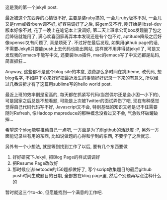 这是我的第一个jekyll post.

最近被这个东西弄的心情很不好, 主要是装ruby搞的, 一会儿ruby版本不对, 一会儿又是rvm或者rbenv调不好, 好容易调好了之后, 装gem又不行, 刚开始是libssl-dev版本好像不对, 花了一晚上在笔记本上没调好, 第二天上班拿公司box发现删了包之后降级就能用了, 满心欢喜回家再弄本本发现还是有个包不对, aptitude降级之后好像openssl又有问题了, 真是烦死了. 不过好在最后发现, 如果用github page的话, 不需要Jekyll只要能push上去代码也能出网站, 这样就不用非得装jekyll了, 可是又发现我的emacs不能写中文, 还要装ibus插件, mac的emacs写了中文还都是乱码, 简直抓狂...

Anyway, 这些都不是这个blog site的本意, 浪费那么多时间在挑theme, 改代码, 想blog名字, 不如静下心来好好把最近发生的事情好好记录一下来的有意义, 所以经过几番波折才有了这篇用sublime写的hello world post.

最近上班的效率倒是蛮高的, 每天都在抓紧写代码(当然偶尔还是会小困一小下的), 可是回家之后总是不想看题, 可能是上次被Twitter的面试弄伤了吧, 现在有种感觉觉得自己代码代码写不好, Javascript又不会, 特别基础的知识又老是记不住需要随时Refresh, 像Hadoop mapreduce的那种概念没看过又不会, 气急败坏破罐破摔...

希望这个blog能够推动自己一点吧, 一方面是为了刷github的活跃度 :P, 另外一方面能记录些有用的东西, 比如说做题的心得和学到的东西, 不要学了之后就忘.

另外有一个小想法, 就是等到找到工作了以后, 要有几个东西要做
1. 好好研究下Jekyll, 把Blog Page的样式调调好
2. 把Resume Page改改好
3. 那时候应该leetcode的150题都做好了, 写个script收集题目的最后github push时间生成题目的日期, 全部放在blog page里, 然后个别题再写点注释什么的

暂时就这三个to-do, 但愿能找到一个满意的工作吧.